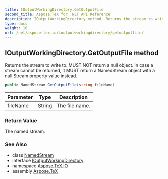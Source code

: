 ```yaml
---
title: IOutputWorkingDirectory.GetOutputFile
second_title: Aspose.TeX for .NET API Reference
description: IOutputWorkingDirectory method. Returns the stream to write to. MUST NOT return a null object. In case a stream cannot be returned it MUST return a NamedStream object with a null Stream property value instead
type: docs
weight: 10
url: /net/aspose.tex.io/ioutputworkingdirectory/getoutputfile/
---
```

## IOutputWorkingDirectory.GetOutputFile method

Returns the stream to write to. MUST NOT return a null object. In case a stream cannot be returned, it MUST return a NamedStream object with a null Stream property value instead.

```csharp
public NamedStream GetOutputFile(string fileName)
```

| Parameter | Type | Description |
| --- | --- | --- |
| fileName | String | The file name. |

### Return Value

The named stream.

### See Also

* class [NamedStream](../../namedstream/)
* interface [IOutputWorkingDirectory](../)
* namespace [Aspose.TeX.IO](../../ioutputworkingdirectory/)
* assembly [Aspose.TeX](../../../)


